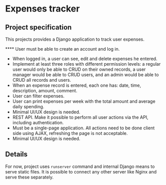 # Expenses tracker

## Project specification
This projects provides a Django application to track user expenses.

**** User must be able to create an account and log in.
* When logged in, a user can see, edit and delete expenses he entered.
* Implement at least three roles with different permission levels:
  a regular user would only be able to CRUD on their owned records,
  a user manager would be able to CRUD users, and an admin would be able
  to CRUD all records and users.
* When an expense record is entered, each one has:
  date, time, description, amount, comment.
* User can filter expenses.
* User can print expenses per week with the total amount and average daily spending.
* Minimal UI/UX design is needed.
* REST API. Make it possible to perform all user actions via the API, including authentication.
* Must be a single-page application. All actions need to be done client side using AJAX,
  refreshing the page is not acceptable.
* Minimal UI/UX design is needed.

## Details
For now, project uses `runserver` command and internal Django means to serve static files.
It is possible to connect any other server like Nginx and serve these separately.
